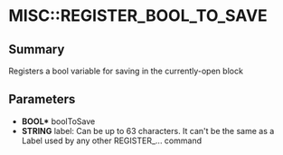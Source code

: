 # MISC::REGISTER_BOOL_TO_SAVE

## Summary
Registers a bool variable for saving in the currently-open block

## Parameters
* **BOOL\*** boolToSave
* **STRING** label:
Can be up to 63 characters.
It can't be the same as a Label used by any other REGISTER_...
command
